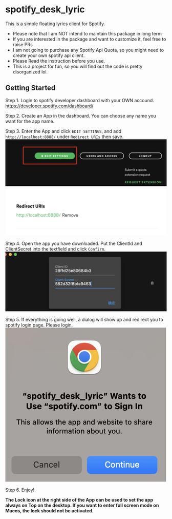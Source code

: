 # spotify_desk_lyric

This is a simple floating lyrics client for Spotify.

* Please note that I am NOT intend to maintain this package in long term
* If you are interested in the package and want to customize it, feel free to raise PRs
* I am not going to purchase any Spotify Api Quota, so you might need to create your own spotify api client.
* Please Read the instruction before you use.
* This is a project for fun, so you will find out the code is pretty disorganized lol.


## Getting Started

Step 1. Login to spotify developer dashboard with your OWN accound. https://developer.spotify.com/dashboard/

Step 2. Create an App in the dashboard. You can choose any name you want for the app name.

Step 3. Enter the App and click `EDIT SETTINGS`, and add `http://localhost:8888/` under `Redirect URIs` then save.
![](resource/74c4859db788ab14b7b6808f0ad370f7.png)
![](resource/f9277138aee20c2bfefdd810c3e6d916.png)

Step 4. Open the app you have downloaded. Put the ClientId and ClientSecret into the textfield and click `Confirm`.
![](resource/91fd995425f1123c1433d590b4d1f533.png)

Step 5. If everything is going well, a dialog will show up and redirect you to spotify login page. Please login.
![](resource/70d983b723107bf4d9444bcec285d81b.png)

Step 6. Enjoy!

**The Lock icon at the right side of the App can be used to set the app always on Top on the desktop. If you want to enter full screen mode on Macos, the lock should not be activated.**
